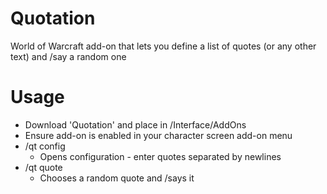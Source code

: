 # Quotation
World of Warcraft add-on that lets you define a list of quotes (or any other text) and /say a random one

# Usage
- Download 'Quotation' and place in <WoW Directory>/Interface/AddOns
- Ensure add-on is enabled in your character screen add-on menu
- /qt config
  - Opens configuration - enter quotes separated by newlines
- /qt quote
  - Chooses a random quote and /says it
